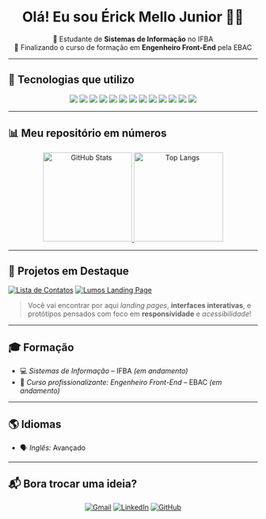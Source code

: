 <h1 align="center">Olá! Eu sou Érick Mello Junior 👨‍💻</h1>

<p align="center">
  🚀 Estudante de <strong>Sistemas de Informação</strong> no IFBA<br/>
  🎯 Finalizando o curso de formação em <strong>Engenheiro Front-End</strong> pela EBAC
</p>

---

## 🧰 Tecnologias que utilizo

<div align="center">

<!-- Linguagens -->
<img src="https://img.shields.io/badge/TypeScript-3178C6?style=flat-square&logo=typescript&logoColor=white"/>
<img src="https://img.shields.io/badge/React-20232A?style=flat-square&logo=react&logoColor=61DAFB"/>
<img src="https://img.shields.io/badge/SASS-hotpink?style=flat-square&logo=sass&logoColor=white"/>
<img src="https://img.shields.io/badge/Bootstrap-7952B3?style=flat-square&logo=bootstrap&logoColor=white"/>
<img src="https://img.shields.io/badge/Vite-646CFF?style=flat-square&logo=vite&logoColor=white"/>
<img src="https://img.shields.io/badge/Vue.js-4FC08D?style=flat-square&logo=vue.js&logoColor=white"/>
<img src="https://img.shields.io/badge/JavaScript-F7DF1E?style=flat-square&logo=javascript&logoColor=black"/>
<img src="https://img.shields.io/badge/HTML5-E34F26?style=flat-square&logo=html5&logoColor=white"/>
<img src="https://img.shields.io/badge/CSS3-1572B6?style=flat-square&logo=css3&logoColor=white"/>
<img src="https://img.shields.io/badge/Less-1D365D?style=flat-square&logo=less&logoColor=white"/>
<img src="https://img.shields.io/badge/Gulp-CF4647?style=flat-square&logo=gulp&logoColor=white"/>
<img src="https://img.shields.io/badge/Grunt-FBA919?style=flat-square&logo=grunt&logoColor=white"/>
<img src="https://img.shields.io/badge/Java-007396?style=flat-square&logo=java&logoColor=white"/>

</div>

---

## 📊 Meu repositório em números

<div align="center">

<!-- Estatísticas -->
<a href="https://github.com/erickmjr">
  <img height="180em" src="https://github-readme-stats.vercel.app/api?username=erickmjr&show_icons=true&theme=dark&include_all_commits=true" alt="GitHub Stats"/>
</a>
<a href="https://github.com/erickmjr">
  <img height="180em" src="https://github-readme-stats.vercel.app/api/top-langs/?username=erickmjr&layout=compact&theme=dark" alt="Top Langs"/>
</a>

</div>

---

## 💼 Projetos em Destaque

[![Lista de Contatos](https://github-readme-stats.vercel.app/api/pin/?username=erickmjr&repo=lista_de_contatos&theme=dark)](https://github.com/erickmjr/lista_de_contatos)
[![Lumos Landing Page](https://github-readme-stats.vercel.app/api/pin/?username=erickmjr&repo=Lumos-LandingPage&theme=dark)](https://github.com/erickmjr/Lumos-LandingPage)

> Você vai encontrar por aqui *landing pages*, **interfaces interativas**, e protótipos pensados com foco em **responsividade** e *acessibilidade*!

---

## 🎓 Formação

- 💻 *Sistemas de Informação* – IFBA *(em andamento)*
- 🧠 *Curso profissionalizante: Engenheiro Front-End* – EBAC *(em andamento)*

---

## 🌎 Idiomas

- 🗣️ *Inglês:* Avançado

---

## 📬 Bora trocar uma ideia?

<div align="center">

[![Gmail](https://img.shields.io/badge/Gmail-erickmellojr@gmail.com-D14836?style=for-the-badge&logo=gmail&logoColor=white)](mailto:erickmellojr@gmail.com)
[![LinkedIn](https://img.shields.io/badge/LinkedIn-Érick%20Mello%20Junior-0077B5?style=for-the-badge&logo=linkedin&logoColor=white)](https://br.linkedin.com/in/erick-mello-junior)
[![GitHub](https://img.shields.io/badge/GitHub-erickmjr-181717?style=for-the-badge&logo=github&logoColor=white)](https://github.com/erickmjr)

</div>
